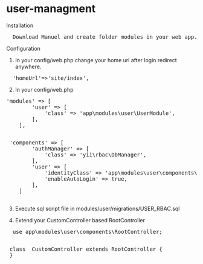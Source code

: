# user-managment

Installation
<pre>
  Download Manuel and create folder modules in your web app. and copy the user folder in your modules folder.
</pre>

Configuration
<br>
1) In your config/web.php change your home url after login redirect anywhere.
<pre>
  'homeUrl'=>'site/index',
</pre>

2) In your config/web.php
<pre>
'modules' => [
        'user' => [
            'class' => 'app\modules\user\UserModule',
        ],
    ],
</pre>  
 
<pre> 
 'components' => [
        'authManager' => [
            'class' => 'yii\rbac\DbManager',
        ],
        'user' => [
            'identityClass' => 'app\modules\user\components\UserIdentity',
            'enableAutoLogin' => true,
        ],
    ]
 </pre>
 
 3) Execute sql script file in modules/user/migrations/USER_RBAC.sql

 4) Extend your CustomController based RootController 
 <pre>
  use app\modules\user\components\RootController;
 </pre>
 <pre>
 class  CustomController extends RootController {
 }
 </pre>
    

